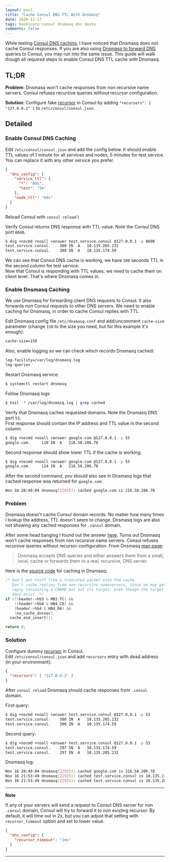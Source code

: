 ```yaml
---
layout: post
title: "Cache Consul DNS TTL With Dnsmasq"
date: 2020-11-17
tags: hashicorp consul dnsmasq dns devto
comments: false
---
```

While testing [Consul DNS caching](https://learn.hashicorp.com/tutorials/consul/dns-caching),
I have noticed that Dnsmasq does not cache Consul responses. If you are also using
[Dnsmasq to forward DNS](https://learn.hashicorp.com/tutorials/consul/dns-forwarding#dnsmasq-setup)
queries to Consul, you may run into the same issue.
This guide will walk though all required steps to enable Consul DNS TTL cache with Dnsmasq.

## TL;DR
**Problem**: Dnsmasq won't cache responses from non recursive name servers.
Consul refuses recursive queries without recursor configuration.

**Solution**: Configure fake [recursor](https://www.consul.io/docs/agent/options.html#recursors)
in Consul by adding `"recursors": [ "127.0.0.2" ]` to `/etc/consul/consul.json`.

## Detailed

### Enable Consul DNS Caching

Edit `/etc/consul/consul.json` and add the config below.
It should enable TTL values of 1 minute for all services and nodes, 5 minutes for test service.
You can replace it with any other service you prefer.
```json
{
  "dns_config": {
    "service_ttl": {
      "*": "60s",
      "test": "5m"
    },
    "node_ttl": "60s"
  }
}
```

Reload Consul with `consul reload`.\

Verify Consul returns DNS response with TTL value. Note the Consul DNS port `8600`.
```bash
$ dig +nocmd +noall +answer test.service.consul @127.0.0.1 -p 8600
test.service.consul.	300	IN	A	10.135.205.232
test.service.consul.	300	IN	A	10.135.174.59
```

We can see that Consul DNS cache is working, we have `300` seconds TTL in the second column for
test service.\
Now that Consul is responding with TTL values, we need to cache them on client level.
That's where Dnsmasq comes in.

### Enable Dnsmasq Caching

We use Dnsmasq for forwarding client DNS requests to Consul.
It also forwards non Consul requests to other DNS servers. We need to enable caching for Dnsmasq,
in order to cache Consul replies with TTL.

Edit Dnsmasq config file `/etc/dnsmasq.conf` and add/uncomment `cache-size` parameter
(change `150` to the size you need, but for this example it's enough):

```bash
cache-size=150
```

Also, enable logging so we can check which records Dnsmasq cached:

```bash
log-facility=/var/log/dnsmasq.log
log-queries
```

Restart Dnsmasq service:

```bash
$ systemctl restart dnsmasq
```

Follow Dnsmasq logs:

```bash
$ tail -f /var/log/dnsmasq.log | grep cached
```

Verify that Dnsmasq caches requested domains. Note the Dnsmasq DNS port `53`.\
First response should contain the IP address and TTL value in the second column.
```bash
$ dig +nocmd +noall +answer google.com @127.0.0.1 -p 53
google.com.		118	IN	A	216.58.206.78
```

Second response should show lower TTL if the cache is working:
```bash
$ dig +nocmd +noall +answer google.com @127.0.0.1 -p 53
google.com.		114	IN	A	216.58.206.78
```

After the second command, you should also see in Dnsmasq logs that cached response was returned
for `google.com`:

```bash
Nov 16 20:49:04 dnsmasq[22925]: cached google.com is 216.58.206.78
```

### Problem

Dnsmasq doesn't cache Consul domain records. No matter how many times I lookup the address,
TTL doesn't seem to change. Dnsmasq logs are also not showing any cached responses for
`.consul` domain.

After some head banging I found out the answer
[here](https://discuss.hashicorp.com/t/dnsmasq-problem-caching-responses-from-consul/14673).
Turns out Dnsmasq won’t cache responses from non recursive name servers.
Consul refuses recursive queries without recursor configuration.
From Dnsmasq [man page](http://www.thekelleys.org.uk/dnsmasq/docs/dnsmasq-man.html):

> Dnsmasq accepts DNS queries and either answers them from a small, local,
  cache or forwards them to a real, recursive, DNS server.

Here is the [source code](https://github.com/imp/dnsmasq/blob/4e7694d7107d2299f4aaededf8917fceb5dfb924/src/rfc1035.c#L847-L857)
for caching in Dnsmasq:
```c
/* Don't put stuff from a truncated packet into the cache.
   Don't cache replies from non-recursive nameservers, since we may get a
   reply containing a CNAME but not its target, even though the target
   does exist. */
if (!(header->hb3 & HB3_TC) &&
    !(header->hb4 & HB4_CD) &&
    (header->hb4 & HB4_RA) &&
    !no_cache_dnssec)
  cache_end_insert();

return 0;
```

### Solution

Configure dummy [recursor](https://www.consul.io/docs/agent/options.html#recursors) in Consul.\
Edit `/etc/consul/consul.json` and add `recursors` entry with dead address (in your environment):

```json
{
  "recursors": [ "127.0.0.2" ]
}
```

After `consul reload` Dnsmasq should cache responses from `.consul` domain.

First query:
```bash
$ dig +nocmd +noall +answer test.service.consul @127.0.0.1 -p 53
test.service.consul.	300	IN	A	10.135.205.232
test.service.consul.	300	IN	A	10.135.174.59
```

Second query:
```bash
$ dig +nocmd +noall +answer test.service.consul @127.0.0.1 -p 53
test.service.consul.	297	IN	A	10.135.174.59
test.service.consul.	297	IN	A	10.135.205.232
```

Dnsmasq log:
```bash
Nov 16 20:49:04 dnsmasq[22925]: cached google.com is 216.58.206.78
Nov 16 21:53:49 dnsmasq[22925]: cached test.service.consul is 10.135.174.59
Nov 16 21:53:49 dnsmasq[22925]: cached test.service.consul is 10.135.205.232
```
---
**Note**

If any of your servers will send a request to Consul DNS server for non `.consul` domain, Consul will try to forward it to non existing recursor. By default, it will time out in 2s, but you can adjust that setting with `recursor_timeout` option and set to lower value.

```json
{
  "dns_config": {
    "recursor_timeout": "1ms"
  }
}
```
---
